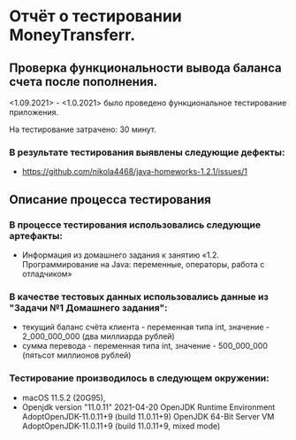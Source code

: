# Отчёт о тестировании MoneyTransferr.

## Проверка функциональности вывода баланса счета после пополнения.

<1.09.2021> - <1.0.2021> было проведено функциональное тестирование приложения.

На тестирование затрачено: 30 минут.

### В результате тестирования выявлены следующие дефекты:
* https://github.com/nikola4468/java-homeworks-1.2.1/issues/1

## Описание процесса тестирования

### В процессе тестирования использовались следующие артефакты:
* Информация из домашнего задания к занятию «1.2. Программирование на Java: переменные, операторы, работа с отладчиком»

### В качестве тестовых данных использовались данные из "Задачи №1 Домашнего задания":

* текущий баланс счёта клиента - переменная типа int, значение - 2_000_000_000 (два миллиарда рублей)
* сумма перевода - переменная типа int, значение - 500_000_000 (пятьсот миллионов рублей)

### Тестирование производилось в следующем окружении:
* macOS 11.5.2 (20G95),
* Openjdk version "11.0.11" 2021-04-20
  OpenJDK Runtime Environment AdoptOpenJDK-11.0.11+9 (build 11.0.11+9)
  OpenJDK 64-Bit Server VM AdoptOpenJDK-11.0.11+9 (build 11.0.11+9, mixed mode)
